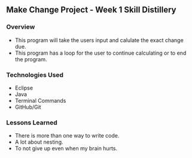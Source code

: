 ## Make Change Project - Week 1 Skill Distillery
### Overview
- This program will take the users input and calulate the exact change due.
- This program has a loop for the user to continue calculating or to end the program.
### Technologies Used
- Eclipse
- Java
- Terminal Commands
- GitHub/Git

### Lessons Learned  
- There is more than one way to write code.
- A lot about nesting.
- To not give up even when my brain hurts. 